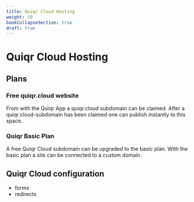 ```yaml
---
title: Quiqr Cloud Hosting
weight: 10
bookCollapseSection: true
draft: true
---
```


# Quiqr Cloud Hosting

## Plans

### Free quiqr.cloud website

From with the Quiqr App a quiqr.cloud subdomain can be claimed. After a
quiqr.cloud-subdomain has been claimed one can publish instantly to this
space.

### Quiqr Basic Plan

A free Quiqr Cloud subdomain can be upgraded to the basic plan. With the basic
plan a site can be connected to a custom domain.

## Quiqr Cloud configuration

- forms
- redirects
